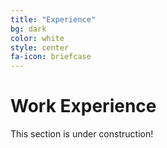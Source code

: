 ```yaml
---
title: "Experience"
bg: dark
color: white
style: center
fa-icon: briefcase
---
```


# Work Experience

This section is under construction!
